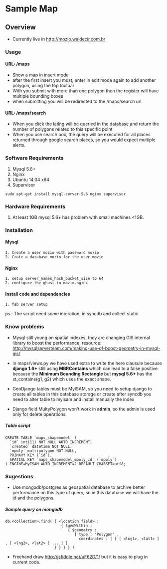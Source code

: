 # Sample Map

## Overview

- Currently live in <http://mozio.waldecir.com.br>

### Usage

#### URL: /maps

- Show a map in insert mode
- after the first insert you must, enter in edit mode again to add another polygon, using the top toolbar
- With you submit with more than one polygon then the register will have multiple bounding boxes
- when submitting you will be redirected to the /maps/search url

#### URL: /maps/search

- When you click the latlng will be queried in the database and return the number of polygons related to this specific point
- When you use search box, the query will be executed for all places returned through google search places, so you would expect multiple alerts.


### Software Requirements

1. Mysql 5.6+
2. Nginx
3. Ubuntu 14.04 x64
4. Supervisor

```
sudo apt-get install mysql-server-5.6 nginx supervisor
```

### Hardware Requirements

1. At least 1GB mysql 5.6+ has problem with small machines <1GB.


### Installation

#### Mysql
	
	1. Create a user mozio with password mozio
	2. Crate a database mozio for the user mozio

#### Nginx

	1. setup server_names_hash_bucket_size to 64
	2. configure the ghost in mozio.nginx

#### Install code and dependencies

	1. fab server setup
	
ps.: The script need some interation, in syncdb and collect static


### Know problems

- Mysql still young on spatial indexes, they are changing GIS internal library to boost the performance, resource: <http://mysqlserverteam.com/making-use-of-boost-geometry-in-mysql-gis/>

- in maps/views.py we have used extra to write the here clausule because **django 1.6+** still using **MBRContains** which can lead to a false positive because the **Minimum Bounding Rectangle** but **mysql 5.6+** has the st_contains(g1, g2) which uses the exact shape.

- GeoDjango tables must be MyISAM, so you need to setup django to create all tables in this database storage or create after syncdb you need to alter table to myisam and install manually the index

- Django field MultyPolygon won't work in **admin**, so the admin is used only for delete operations.

##### Table script


```
CREATE TABLE `maps_shapemodel` (
  `id` int(11) NOT NULL AUTO_INCREMENT,
  `created` datetime NOT NULL,
  `mpoly` multipolygon NOT NULL,
  PRIMARY KEY (`id`),
  SPATIAL KEY `maps_shapemodel_mpoly_id` (`mpoly`)
) ENGINE=MyISAM AUTO_INCREMENT=2 DEFAULT CHARSET=utf8;
```

### Sugestions

- Use mongodb/postgres as geospatial database to archive better performance on this type of query, so in this database we will have the id and the polygons.
 
##### Sample query on mongodb

```
db.<collection>.find( { <location field> :
                         { $geoWithin :
                            { $geometry :
                               { type : "Polygon" ,
                                 coordinates : [ [ [ <lng1>, <lat1> ] , [ <lng2>, <lat2> ] ... ] ]
                      } } } } )
```

- Freehand draw <http://jsfiddle.net/uF62D/1/> but it is easy to plug in current code.





